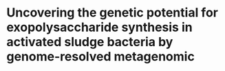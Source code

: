 # Uncovering the genetic potential for exopolysaccharide synthesis in activated sludge bacteria by genome-resolved metagenomic

